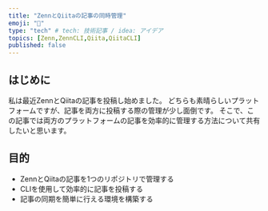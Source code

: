```yaml
---
title: "ZennとQiitaの記事の同時管理"
emoji: "🐷"
type: "tech" # tech: 技術記事 / idea: アイデア
topics: [Zenn,ZennCLI,Qiita,QiitaCLI]
published: false
---
```

## はじめに
私は最近ZennとQiitaの記事を投稿し始めました。
どちらも素晴らしいプラットフォームですが、記事を両方に投稿する際の管理が少し面倒です。
そこで、この記事では両方のプラットフォームの記事を効率的に管理する方法について共有したいと思います。

## 目的
- ZennとQiitaの記事を1つのリポジトリで管理する
- CLIを使用して効率的に記事を投稿する
- 記事の同期を簡単に行える環境を構築する

